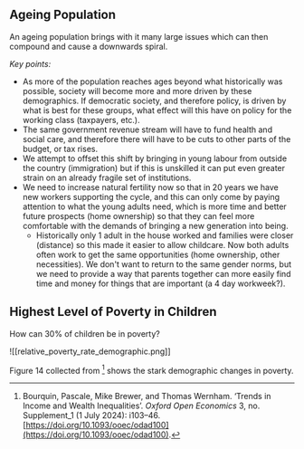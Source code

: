 ## Ageing Population
An ageing population brings with it many large issues which can then compound and cause a downwards spiral.

*Key points:*
- As more of the population reaches ages beyond what historically was possible, society will become more and more driven by these demographics. If democratic society, and therefore policy, is driven by what is best for these groups, what effect will this have on policy for the working class (taxpayers, etc.). 
- The same government revenue stream will have to fund health and social care, and therefore there will have to be cuts to other parts of the budget, or tax rises.
- We attempt to offset this shift by bringing in young labour from outside the country (immigration) but if this is unskilled it can put even greater strain on an already fragile set of institutions.
- We need to increase natural fertility now so that in 20 years we have new workers supporting the cycle, and this can only come by paying attention to what the young adults need, which is more time and better future prospects (home ownership) so that they can feel more comfortable with the demands of bringing a new generation into being.
	- Historically only 1 adult in the house worked and families were closer (distance) so this made it easier to allow childcare. Now both adults often work to get the same opportunities (home ownership, other necessities). We don't want to return to the same gender norms, but we need to provide a way that parents together can more easily find time and money for things that are important (a 4 day workweek?).

## Highest Level of Poverty in Children
How can 30% of children be in poverty?

![[relative_poverty_rate_demographic.png]]

Figure 14 collected from [^poverty_in_children] shows the stark demographic changes in poverty. 

[^poverty_in_children]: Bourquin, Pascale, Mike Brewer, and Thomas Wernham. ‘Trends in Income and Wealth Inequalities’. _Oxford Open Economics_ 3, no. Supplement_1 (1 July 2024): i103–46. [https://doi.org/10.1093/ooec/odad100](https://doi.org/10.1093/ooec/odad100).